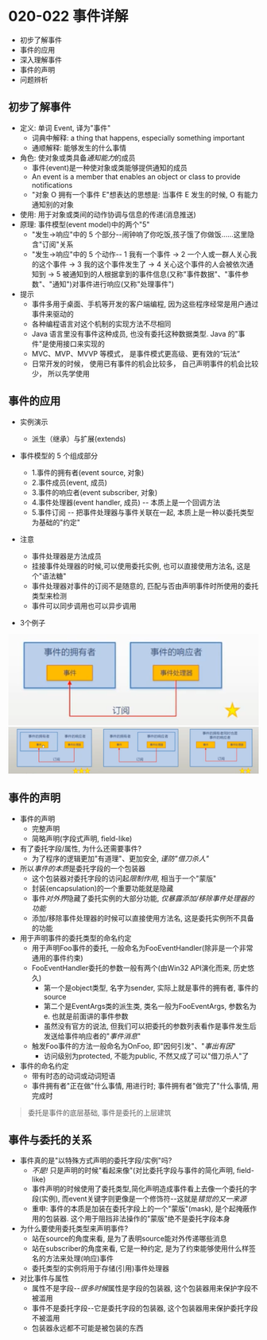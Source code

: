 # 020-022 事件详解

- 初步了解事件
- 事件的应用
- 深入理解事件
- 事件的声明
- 问题辨析

## 初步了解事件

- 定义: 单词 Event, 译为"事件"
  - 词典中解释: a thing that happens, especially something important
  - 通顺解释: 能够发生的什么事情
- 角色: 使对象或类具备*通知能力*的成员
  - 事件(event)是一种使对象或类能够提供通知的成员
  - An event is a member that enables an object or class to provide notifications
  - "对象 O 拥有一个事件 E"想表达的思想是: 当事件 E 发生的时候, O 有能力通知别的对象
- 使用: 用于对象或类间的动作协调与信息的传递(消息推送)
- 原理: 事件模型(event model)中的两个"5"
  - "发生->响应"中的 5 个部分--闹钟响了你吃饭,孩子饿了你做饭......这里隐含"订阅"关系
  - "发生->响应"中的 5 个动作-- 1 我有一个事件 -> 2 一个人或一群人关心我的这个事件 -> 3 我的这个事件发生了 -> 4 关心这个事件的人会被依次通知到 -> 5 被通知到的人根据拿到的事件信息(又称"事件数据"、"事件参数"、"通知")对事件进行响应(又称"处理事件")
- 提示
  - 事件多用于桌面、手机等开发的客户端编程, 因为这些程序经常是用户通过事件来驱动的
  - 各种编程语言对这个机制的实现方法不尽相同
  - Java 语言里没有事件这种成员, 也没有委托这种数据类型. Java 的"事件"是使用接口来实现的
  - MVC、MVP、MVVP 等模式， 是事件模式更高级、更有效的“玩法”
  - 日常开发的时候， 使用已有事件的机会比较多， 自己声明事件的机会比较少， 所以先学使用

## 事件的应用

- 实例演示
  - 派生（继承）与扩展(extends)
- 事件模型的 5 个组成部分
  - 1.事件的拥有者(event source, 对象)
  - 2.事件成员(event, 成员)
  - 3.事件的响应者(event subscriber, 对象)
  - 4.事件处理器(event handler, 成员) -- 本质上是一个回调方法
  - 5.事件订阅 -- 把事件处理器与事件关联在一起, 本质上是一种以委托类型为基础的"约定"
- 注意
  - 事件处理器是方法成员
  - 挂接事件处理器的时候,可以使用委托实例, 也可以直接使用方法名, 这是个"语法糖"
  - 事件处理器对事件的订阅不是随意的, 匹配与否由声明事件时所使用的委托类型来检测
  - 事件可以同步调用也可以异步调用

- 3个例子

![1](./img/1.png)
![2](./img/2.png)

## 事件的声明

- 事件的声明
  - 完整声明
  - 简略声明(字段式声明, field-like)
- 有了委托字段/属性, 为什么还需要事件?
  - 为了程序的逻辑更加"有道理"、更加安全, *谨防"借刀杀人"*
- 所以*事件的本质*是委托字段的一个包装器
  - 这个包装器对委托字段的访问起*限制作用*, 相当于一个"蒙版"
  - 封装(encapsulation)的一个重要功能就是隐藏
  - 事件*对外界*隐藏了委托实例的大部分功能, *仅暴露添加/移除事件处理器的功能*
  - 添加/移除事件处理器的时候可以直接使用方法名, 这是委托实例所不具备的功能
- 用于声明事件的委托类型的命名约定
  - 用于声明Foo事件的委托, 一般命名为FooEventHandler(除非是一个非常通用的事件约束)
  - FooEventHandler委托的参数一般有两个(由Win32 API演化而来, 历史悠久)
    - 第一个是object类型, 名字为sender, 实际上就是事件的拥有者, 事件的source
    - 第二个是EventArgs类的派生类, 类名一般为FooEventArgs, 参数名为e. 也就是前面讲的事件参数
    - 虽然没有官方的说法, 但我们可以把委托的参数列表看作是事件发生后发送给事件响应者的"*事件消息*"
  - 触发Foo事件的方法一般命名为OnFoo, 即"因何引发"、"*事出有因*"
    - 访问级别为protected, 不能为public, 不然又成了可以"借刀杀人"了
- 事件的命名约定
  - 带有时态的动词或动词短语
  - 事件拥有者"正在做"什么事情, 用进行时; 事件拥有者"做完了"什么事情, 用完成时
  
> 委托是事件的底层基础, 事件是委托的上层建筑

## 事件与委托的关系

- 事件真的是"以特殊方式声明的委托字段/实例"吗?
  - *不是!* 只是声明的时候"看起来像"(对比委托字段与事件的简化声明, field-like)
  - 事件声明的时候使用了委托类型,简化声明造成事件看上去像一个委托的字段(实例), 而event关键字则更像是一个修饰符--这就是*错觉的又一来源*
  - 重申: 事件的本质是加装在委托字段上的一个"蒙版"(mask), 是个起掩蔽作用的包装器. 这个用于阻挡非法操作的"蒙版"绝不是委托字段本身
- 为什么要使用委托类型来声明事件?
  - 站在source的角度来看, 是为了表明source能对外传递哪些消息
  - 站在subscriber的角度来看, 它是一种约定, 是为了约束能够使用什么样签名的方法来处理(响应)事件
  - 委托类型的实例将用于存储(引用)事件处理器
- 对比事件与属性
  - 属性不是字段--*很多时候*属性是字段的包装器, 这个包装器用来保护字段不被滥用
  - 事件不是委托字段--它是委托字段的包装器, 这个包装器用来保护委托字段不被滥用
  - 包装器永远都不可能是被包装的东西
  